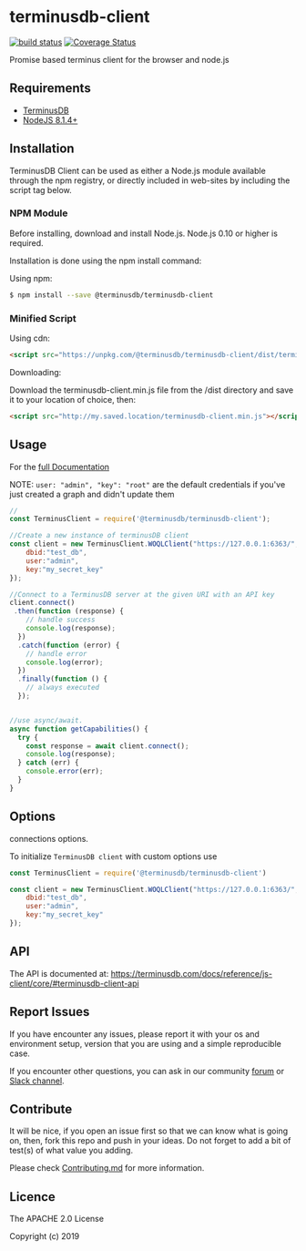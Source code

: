 terminusdb-client
===============

[![build status](https://api.travis-ci.com/terminusdb/terminusdb-client.svg?branch=master)](https://travis-ci.com/terminusdb/terminusdb-client)
[![Coverage Status](https://coveralls.io/repos/github/terminusdb/terminusdb-client/badge.svg?branch=master)](https://coveralls.io/repos/github/terminusdb/terminusdb-client/badge.svg?branch=master)

Promise based terminus client for the browser and node.js

## Requirements

- [TerminusDB](https://github.com/terminusdb/terminusdb-server)
- [NodeJS 8.1.4+](https://nodejs.org/en/)

## Installation

TerminusDB Client can be used as either a Node.js module available through the npm registry, or directly included in web-sites by including the script tag below.

### NPM Module
Before installing, download and install Node.js. Node.js 0.10 or higher is required.

Installation is done using the npm install command:

Using npm:

```bash
$ npm install --save @terminusdb/terminusdb-client
```

### Minified Script

Using cdn:

```html
<script src="https://unpkg.com/@terminusdb/terminusdb-client/dist/terminusdb-client.min.js"></script>
```

Downloading:

Download the terminusdb-client.min.js file from the /dist directory and save it to your location of choice, then:

```html
<script src="http://my.saved.location/terminusdb-client.min.js"></script>
```

## Usage
For the [full Documentation](https://terminusdb.com/docs/reference/js-client)

NOTE: `user: "admin", "key": "root"` are the default credentials
if you've just created a graph and didn't update them

```javascript
//
const TerminusClient = require('@terminusdb/terminusdb-client');

//Create a new instance of terminusDB client
const client = new TerminusClient.WOQLClient("https://127.0.0.1:6363/",{
    dbid:"test_db",
    user:"admin",
    key:"my_secret_key"
});

//Connect to a TerminusDB server at the given URI with an API key
client.connect()
 .then(function (response) {
    // handle success
    console.log(response);
  })
  .catch(function (error) {
    // handle error
    console.log(error);
  })
  .finally(function () {
    // always executed
  });


//use async/await.
async function getCapabilities() {
  try {
    const response = await client.connect();
    console.log(response);
  } catch (err) {
    console.error(err);
  }
}

```



## Options
connections options.

To initialize `TerminusDB client` with custom options use

```js
const TerminusClient = require('@terminusdb/terminusdb-client')

const client = new TerminusClient.WOQLClient("https://127.0.0.1:6363/", {
    dbid:"test_db",
    user:"admin",
    key:"my_secret_key"
});

```
## API

The API is documented at: https://terminusdb.com/docs/reference/js-client/core/#terminusdb-client-api

## Report Issues

If you have encounter any issues, please report it with your os and environment setup, version that you are using and a simple reproducible case.

If you encounter other questions, you can ask in our community [forum](https://community.terminusdb.com/) or [Slack channel](http://bit.ly/terminusdb-slack).

## Contribute

It will be nice, if you open an issue first so that we can know what is going on, then, fork this repo and push in your ideas. Do not forget to add a bit of test(s) of what value you adding.

Please check [Contributing.md](Contributing.md) for more information.

## Licence

The APACHE 2.0 License

Copyright (c) 2019

